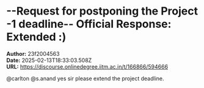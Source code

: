 # --Request for postponing the Project -1 deadline-- Official Response: Extended :)

**Author:** 23f2004563  
**Date:** 2025-02-13T18:33:03.508Z  
**URL:** https://discourse.onlinedegree.iitm.ac.in/t/166866/594666

@carlton @s.anand yes sir please extend the project deadline.
